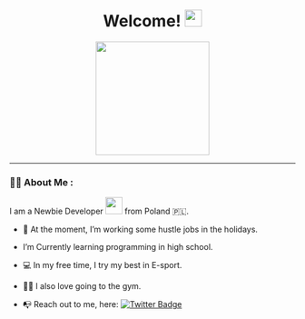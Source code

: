 <h1 align="center">Welcome! <img src="https://media.giphy.com/media/hvRJCLFzcasrR4ia7z/giphy.gif" width="30px"/></h1>

<div id="header" align="center">
  <img src="https://media.giphy.com/media/Dh5q0sShxgp13DwrvG/giphy.gif" width="200"/>
</div>

---

### 👨‍💻 About Me :

I am a Newbie Developer <img src="https://media.giphy.com/media/WUlplcMpOCEmTGBtBW/giphy.gif" width="30"> from Poland 🇵🇱.

- 🔭 At the moment, I’m working some hustle jobs in the holidays.

-  I’m Currently learning programming in high school.

- 💻 In my free time, I try my best in E-sport.

- 🏋️‍♂️ I also love going to the gym.

- 📭 Reach out to me, here:  [![Twitter Badge](https://img.shields.io/badge/Twitter-1DA1F2?style=for-the-badge&logo=twitter&logoColor=white)](https://twitter.com/patrikinho00)
